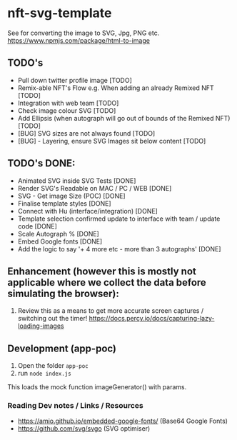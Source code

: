 # nft-svg-template

See for converting the image to SVG, Jpg, PNG etc.
https://www.npmjs.com/package/html-to-image

## TODO's

- Pull down twitter profile image [TODO]
- Remix-able NFT's Flow e.g. When adding an already Remixed NFT [TODO]
- Integration with web team [TODO]
- Check image colour SVG [TODO]
- Add Ellipsis (when autograph will go out of bounds of the Remixed NFT) [TODO]
- [BUG] SVG sizes are not always found [TODO]
- [BUG] - Layering, ensure SVG Images sit below content [TODO]

## TODO's DONE:

- Animated SVG inside SVG Tests [DONE]
- Render SVG's Readable on MAC / PC / WEB [DONE]
- SVG - Get image Size (POC) [DONE]
- Finalise template styles [DONE]
- Connect with Hu (interface/integration) [DONE]
- Template selection confirmed update to interface with team / update code [DONE] 
- Scale Autograph % [DONE]
- Embed Google fonts [DONE]
- Add the logic to say '+ 4 more etc - more than 3 autographs' [DONE]

## Enhancement (however this is mostly not applicable where we collect the data before simulating the browser):

1. Review this as a means to get more accurate screen captures / switching out the timer! https://docs.percy.io/docs/capturing-lazy-loading-images

## Development (app-poc) 

1. Open the folder `app-poc`
2. run `node index.js`

This loads the mock function imageGenerator() with params.

### Reading Dev notes / Links / Resources

- https://amio.github.io/embedded-google-fonts/ (Base64 Google Fonts)
- https://github.com/svg/svgo (SVG optimiser)